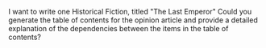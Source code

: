 I want to write one Historical Fiction, titled "The Last Emperor" Could you generate the table of contents for the opinion article and provide a detailed explanation of the dependencies between the items in the table of contents?